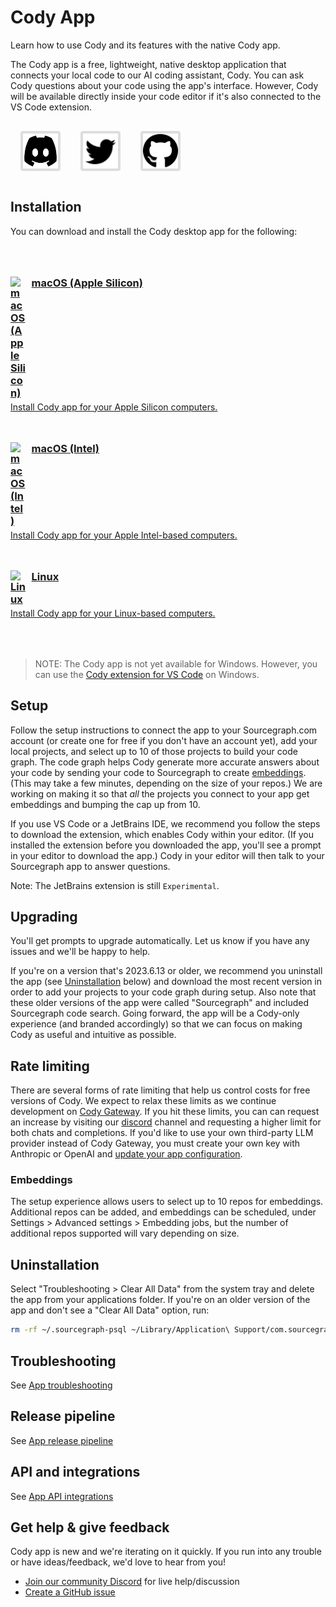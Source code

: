 <style>
.socials {
  display: flex;
  flex-direction: row;
}
.socials a {
  padding: 0.25rem;
  margin: 1rem;
  background: #dddddd;
  border-radius: 0.25rem;
  width: 3.5rem;
  height: 3.5rem;
  display: flex;
  align-items: center;
}
.socials a:hover {
  filter: brightness(0.75);
}
.socials a img {
  width: 100%;
  height: 100%;
}

.limg {
  list-style: none;
  margin: 3rem 0 !important;
  padding: 0 !important;
}
.limg li {
  margin-bottom: 1rem;
  padding: 0 !important;
}

.limg li:last {
  margin-bottom: 0;
}

.limg a {
    display: flex;
    flex-direction: column;
    transition-property: all;
   transition-timing-function: cubic-bezier(0.4, 0, 0.2, 1);
     transition-duration: 350ms;
     border-radius: 0.75rem;
  padding-top: 1rem;
  padding-bottom: 1rem;

}

.limg a:hover {
  padding-left: 1rem;
  padding-right: 1rem;
  background: rgb(113 220 232 / 19%);
}

.limg p {
  margin: 0rem;
}
.limg a img {
  width: 1.5rem;
}

.limg h3 {
  display:flex;
  gap: 0.6rem;
  margin-top: 0;
  margin-bottom: .25rem

}
</style>

# Cody App

<p class="subtitle">Learn how to use Cody and its features with the native Cody app.</p>

The Cody app is a free, lightweight, native desktop application that connects your local code to our AI coding assistant, Cody. You can ask Cody questions about your code using the app's interface. However, Cody will be available directly inside your code editor if it's also connected to the VS Code extension.

<div class="socials">
  <a href="https://discord.com/invite/s2qDtYGnAE"><img alt="Discord" src="discord.svg"></img></a>
  <a href="https://twitter.com/sourcegraph"><img alt="Twitter" src="twitter.svg"></img></a>
  <a href="https://github.com/sourcegraph/app"><img alt="GitHub" src="github.svg"></img></a>
</div>

## Installation

You can download and install the Cody desktop app for the following:

<ul class="limg">
  <li>
    <a class="card text-left" target="_blank" href="https://sourcegraph.com/.api/app/latest?arch=aarch64&target=darwin">
    <h3><img alt="macOS (Apple Silicon)" src="https://storage.googleapis.com/sourcegraph-assets/Docs/mac-logo.png"/> macOS (Apple Silicon)</h3>
    <p>Install Cody app for your Apple Silicon computers.</p>
    </a>
  </li>
  <li>
    <a class="card text-left" target="_blank" href="https://sourcegraph.com/.api/app/latest?arch=x86_64&target=darwin">
      <h3><img alt="macOS(Intel)" src="https://storage.googleapis.com/sourcegraph-assets/Docs/mac-logo.png" />macOS (Intel)</h3>
      <p>Install Cody app for your Apple Intel-based computers.</p>
    </a>
  </li>
  <li>
     <a class="card text-left" target="_blank" href="https://sourcegraph.com/.api/app/latest?arch=x86_64&target=linux">
      <h3><img alt="Linux" src="https://storage.googleapis.com/sourcegraph-assets/Docs/linux-icon.png"/>Linux</h3>
      <p>Install Cody app for your Linux-based computers.</p>
      </a>
  </li>
</ul>

> NOTE: The Cody app is not yet available for Windows. However, you can use the [Cody extension for VS Code](./../install-vscode.md) on Windows.

## Setup

Follow the setup instructions to connect the app to your Sourcegraph.com account (or create one for free if you don't have an account yet), add your local projects, and select up to 10 of those projects to build your code graph. The code graph helps Cody generate more accurate answers about your code by sending your code to Sourcegraph to create [embeddings](./../../explanations/code_graph_context.md#embeddings). (This may take a few minutes, depending on the size of your repos.) We are working on making it so that *all* the projects you connect to your app get embeddings and bumping the cap up from 10.

If you use VS Code or a JetBrains IDE, we recommend you follow the steps to download the extension, which enables Cody within your editor. (If you installed the extension before you downloaded the app, you'll see a prompt in your editor to download the app.) Cody in your editor will then talk to your Sourcegraph app to answer questions.

Note: The JetBrains extension is still `Experimental`.

## Upgrading

You'll get prompts to upgrade automatically. Let us know if you have any issues and we'll be happy to help.

If you're on a version that's 2023.6.13 or older, we recommend you uninstall the app (see [Uninstallation](#uninstallation) below) and download the most recent version in order to add your projects to your code graph during setup. Also note that these older versions of the app were called "Sourcegraph" and included Sourcegraph code search. Going forward, the app will be a Cody-only experience (and branded accordingly) so that we can focus on making Cody as useful and intuitive as possible.

## Rate limiting

There are several forms of rate limiting that help us control costs for free versions of Cody. We expect to relax these limits as we continue development on [Cody Gateway](./../../explanations/cody_gateway.md). If you hit these limits, you can can request an increase by visiting our [discord](https://discord.com/servers/sourcegraph-969688426372825169) channel and requesting a higher limit for both chats and completions. If you'd like to use your own third-party LLM provider instead of Cody Gateway, you must create your own key with Anthropic or OpenAI and [update your app configuration](app_configuration.md).

### Embeddings

The setup experience allows users to select up to 10 repos for embeddings. Additional repos can be added, and embeddings can be scheduled, under Settings > Advanced settings > Embedding jobs, but the number of additional repos supported will vary depending on size.

## Uninstallation

Select "Troubleshooting > Clear All Data" from the system tray and delete the app from your applications folder. If you're on an older version of the app and don't see a "Clear All Data" option, run:

```bash
rm -rf ~/.sourcegraph-psql ~/Library/Application\ Support/com.sourcegraph.cody ~/Library/Caches/com.sourcegraph.cody ~/Library/WebKit/com.sourcegraph.cody
```

## Troubleshooting

See [App troubleshooting](troubleshooting.md)

## Release pipeline

See [App release pipeline](release-pipeline.md)

## API and integrations

See [App API integrations](integrations.md)

## Get help & give feedback

Cody app is new and we're iterating on it quickly. If you run into any trouble or have ideas/feedback, we'd love to hear from you!

* [Join our community Discord](https://discord.com/invite/s2qDtYGnAE) for live help/discussion
* [Create a GitHub issue](https://github.com/sourcegraph/app/issues/new)
